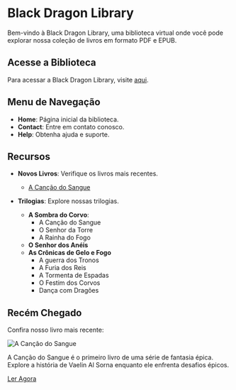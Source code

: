 <picture>
  <source media="(prefers-color-scheme: dark)" srcset="main/images/blackdragon.png">
  <source media="(prefers-color-scheme: ligth)" srcset="https://github.com/cvinicius369/BlackDragon/blob/main/images/blackdragon.png">
</picture>

# Black Dragon Library

Bem-vindo à Black Dragon Library, uma biblioteca virtual onde você pode explorar nossa coleção de livros em formato PDF e EPUB.

## Acesse a Biblioteca

Para acessar a Black Dragon Library, visite [aqui](https://cvinicius369.github.io/BlackDragon/).

## Menu de Navegação

- **Home**: Página inicial da biblioteca.
- **Contact**: Entre em contato conosco.
- **Help**: Obtenha ajuda e suporte.

## Recursos

- **Novos Livros**: Verifique os livros mais recentes.
  - [A Canção do Sangue](library/A%20Sombra%20do%20Corvo/A%20Can%C3%A7%C3%A3o%20do%20Sangue.pdf)

- **Trilogias**: Explore nossas trilogias.
  - **A Sombra do Corvo**:
    - A Canção do Sangue
    - O Senhor da Torre
    - A Rainha do Fogo
  - **O Senhor dos Anéis**
  - **As Crônicas de Gelo e Fogo**
    - A guerra dos Tronos
    - A Furia dos Reis
    - A Tormenta de Espadas
    - O Festim dos Corvos
    - Dança com Dragões

## Recém Chegado

Confira nosso livro mais recente:

![A Canção do Sangue](images/A%20Cancao%20do%20Sangue.jpg)

A Canção do Sangue é o primeiro livro de uma série de fantasia épica. Explore a história de Vaelin Al Sorna enquanto ele enfrenta desafios épicos.

[Ler Agora](library/A%20Sombra%20do%20Corvo/A%20Can%C3%A7%C3%A3o%20do%20Sangue.pdf)
